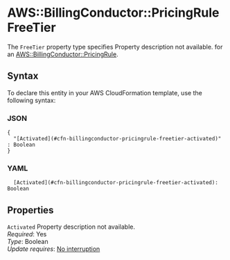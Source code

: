 # AWS::BillingConductor::PricingRule FreeTier<a name="aws-properties-billingconductor-pricingrule-freetier"></a>

<a name="aws-properties-billingconductor-pricingrule-freetier-description"></a>The `FreeTier` property type specifies Property description not available\. for an [AWS::BillingConductor::PricingRule](aws-resource-billingconductor-pricingrule.md)\.

## Syntax<a name="aws-properties-billingconductor-pricingrule-freetier-syntax"></a>

To declare this entity in your AWS CloudFormation template, use the following syntax:

### JSON<a name="aws-properties-billingconductor-pricingrule-freetier-syntax.json"></a>

```
{
  "[Activated](#cfn-billingconductor-pricingrule-freetier-activated)" : Boolean
}
```

### YAML<a name="aws-properties-billingconductor-pricingrule-freetier-syntax.yaml"></a>

```
  [Activated](#cfn-billingconductor-pricingrule-freetier-activated): Boolean
```

## Properties<a name="aws-properties-billingconductor-pricingrule-freetier-properties"></a>

`Activated` <a name="cfn-billingconductor-pricingrule-freetier-activated"></a>
Property description not available\.  
_Required_: Yes  
_Type_: Boolean  
_Update requires_: [No interruption](https://docs.aws.amazon.com/AWSCloudFormation/latest/UserGuide/using-cfn-updating-stacks-update-behaviors.html#update-no-interrupt)
